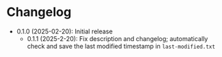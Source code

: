# Changelog

* 0.1.0 (2025-02-20): Initial release
    * 0.1.1 (2025-2-20): Fix description and changelog; automatically check and save the last modified timestamp in `last-modified.txt`

